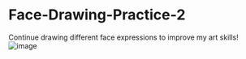 # Face-Drawing-Practice-2
Continue drawing different face expressions to improve my art skills! 
![image](https://github.com/aditir360/Face-Drawing-Practice-2/assets/71522856/351175cb-08a5-404b-8e4a-04a762cab2c9)
